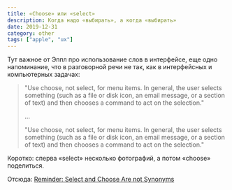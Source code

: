 ```yaml
---
title: «Choose» или «select»
description: Когда надо «выбирать», а когда «выбирать»
date: 2019-12-31
category: other
tags: ["apple", "ux"]
---
```


Тут важное от Эппл про использование слов в интерфейсе, еще одно напоминание, что в разговорной речи не так, как в интерфейсных и компьютерных задачах:

> "Use choose, not select, for menu items. In general, the user selects something (such as a file or disk icon, an email message, or a section of text) and then chooses a command to act on the selection."
>
> …
>
> "Use choose, not select, for menu items. In general, the user selects something (such as a file or disk icon, an email message, or a section of text) and then chooses a command to act on the selection."

Коротко: сперва «select» несколько фотографий, а потом «choose» поделиться.

Отсюда: [Reminder: Select and Choose Are not Synonyms](https://inessential.com/2019/12/30/reminder_select_and_choose_are_not_synon)
